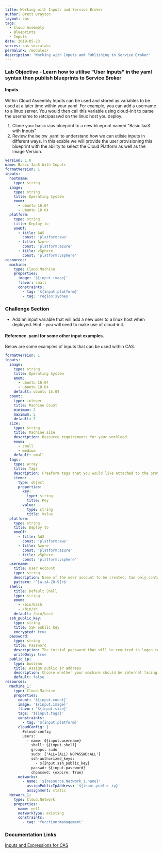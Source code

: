```yaml
---
title: Working with Inputs and Service Broker
author: Brett Drayton
layout: cas
tags:
  - Cloud Assembly
  - Blueprints
  - Inputs
date: 2019-05-23
series: cas-socialabs
permalink: /module3/
description: 'Working with Inputs and Publishing to Service Broker'
---
```


### Lab Objective - Learn how to utilise "User Inputs" in the yaml syntax then publish blueprints to Service Broker

#### Inputs
Within Cloud Assembly Inputs can be used and stored as variables to be used at a later time within your yaml. For example, you can add a username to a linux server. You would then call this variable using cloud-init to parse the username to /etc/passwd on the linux host you deploy.

1. Clone your basic iaas blueprint to a new blueprint named "Basic IaaS with Inputs"
2. Review the below .yaml to understand how we can utilsie inputs in different ways. In this exable we will provide the user provisioning this blueprint with the ability to select the Cloud Platform as well as the Image Version.

```yaml
version: 1.0
name: Basic IaaS With Inputs
formatVersion: 1
inputs:
  hostname:
    type: string
  image:
    type: string
    title: Operating System
    enum:
      - ubuntu 16.04
      - ubuntu 18.04
  platform:
    type: string
    title: Deploy to
    oneOf:
      - title: AWS
        const: 'platform:aws'
      - title: Azure
        const: 'platform:azure'
      - title: vSphere
        const: 'platform:vsphere'
resources:
  machine:
    type: Cloud.Machine
    properties:
      image: '${input.image}'
      flavor: small
      constraints:
        - tag: '${input.platform}'
        - tag: 'region:sydney'
```
### Challenge Section
- Add an input variable that will add a new user to a linux host when deployed. Hint - you will need to make use of cloud-init.

#### Reference .yaml for some other input examples.
Below are some examples of inputs that can be used within CAS.
```yaml
formatVersion: 1
inputs:
  image:
    type: string
    title: Operating System
    enum:
      - ubuntu 16.04
      - ubuntu 18.04
    default: ubuntu 16.04
  count:
    type: integer
    title: Machine Count
    minimum: 2
    maximum: 5
    default: 2
  size:
    type: string
    title: Machine size
    description: Resource requirements for your workload.
    enum:
      - small
      - medium
    default: small
  tags:
    type: array
    title: Tags
    description: Freeform tags that you would like attached to the provisioned resources.
    items:
      type: object
      properties:
        key:
          type: string
          title: Key
        value:
          type: string
          title: Value
  platform:
    type: string
    title: Deploy to
    oneOf:
      - title: AWS
        const: 'platform:aws'
      - title: Azure
        const: 'platform:azure'
      - title: vSphere
        const: 'platform:vsphere'
  username:
    title: User Account
    type: string
    description: Name of the user account to be created. Can only contain letters and numbers.
    pattern: '^[a-zA-Z0-9]+$'
  shell:
    title: Default Shell
    type: string
    enum:
      - /bin/bash
      - /bin/sh
    default: /bin/bash
  ssh_public_key:
    type: string
    title: SSH public key
    encrypted: true
  password:
    type: string
    title: Password
    description: The initial password that will be required to logon to the machine. Will be set to reset on first login.
    writeOnly: true
  public_ip:
    type: boolean
    title: Assign public IP address
    description: Choose whether your machine should be internet facing.
    default: false
resources:
  Machine_1:
    type: Cloud.Machine
    properties:
      count: '${input.count}'
      image: '${input.image}'
      flavor: '${input.size}'
      tags: '${input.tags}'
      constraints:
        - tag: '${input.platform}'
      cloudConfig: |
        #cloud-config
        users: 
          - name: ${input.username}
            shell: ${input.shell}
            groups: sudo
            sudo: ['ALL=(ALL) NOPASSWD:ALL']
            ssh-authorized_keys:
              - ${input.ssh_public_key}
            passwd: ${input.password}
            chpasswd: {expire: True}
      networks:
        - name: '${resource.Network_1.name}'
          assignPublicIpAddress: '${input.public_ip}'
          assignment: static
  Network_1:
    type: Cloud.Network
    properties:
      name: net1
      networkType: existing
      constraints:
        - tag: 'function:management'
```

### Documentation Links
[Inputs and Expressions for CAS](https://docs.vmware.com/en/VMware-Cloud-Assembly/services/Using-and-Managing/GUID-74B39C1C-A1C5-451B-B936-8EC607E3C6A8.html)




